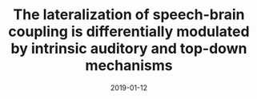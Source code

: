 ---
title: "The lateralization of speech-brain coupling is differentially modulated by intrinsic auditory and top-down mechanisms"
collection: publications
permalink: /publication/2019_the-lateralization-of-speech-brain-coupling-is-dif
date: 2019-01-12
year: 2019
venue: 'Frontiers in Integrative Neuroscience'
authors: 'Assaneo MF, Rimmele JM, Orpella J, Ripollés P, de Diego Balaguer R, Poeppel D'
number: '161'
citation: 'Assaneo MF, Rimmele JM, Orpella J, Ripollés P, de Diego Balaguer R, Poeppel D (2019). The lateralization of speech-brain coupling is differentially modulated by intrinsic auditory and top-down mechanisms. Frontiers in Integrative Neuroscience.'
category: 'article'
---